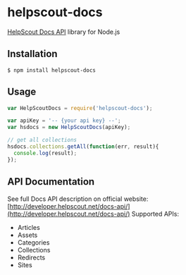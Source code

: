 # helpscout-docs
[HelpScout Docs API](http://developer.helpscout.net/docs-api/) library for Node.js

## Installation
    $ npm install helpscout-docs

## Usage
```javascript
var HelpScoutDocs = require('helpscout-docs');

var apiKey = '-- {your api key} --';
var hsdocs = new HelpScoutDocs(apiKey);

// get all collections
hsdocs.collections.getAll(function(err, result){
  console.log(result);
});
```

## API Documentation
See full Docs API description on official website: [http://developer.helpscout.net/docs-api/](http://developer.helpscout.net/docs-api/)
Supported APIs:
* Articles
* Assets
* Categories
* Collections
* Redirects
* Sites
